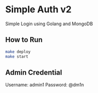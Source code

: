 # Simple Auth v2
Simple Login using Golang and MongoDB

## How to Run
```sh
make deploy
make start
```

## Admin Credential
Username: admin1
Password: @dm1n